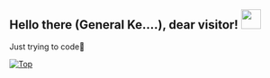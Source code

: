 Hello there (General Ke....), dear visitor! <img height="35px" src="https://media.giphy.com/media/hvRJCLFzcasrR4ia7z/giphy.gif">
---

<!--- The colored part took embarrassingly long to figure out --->
Just trying to code🔹

<!--- My top languages --->
[![Top](https://github-readme-stats.vercel.app/api/top-langs/?username=viiktr&theme=github_dark&title_color=007b77&border_color=007b77&bg_color=00000000&border_radius=9.0&card_width=400&custom_title=The%20projects%20I%20code%20are%20in...&layout=compact)](https://github.com/viiktr) 

<!---
viiktr/viiktr is a ✨ special ✨ repository because its `README.md` (this file) appears on your GitHub profile.
You can click the Preview link to take a look at your changes. [![Top](https://github-readme-stats-three-bice-61.vercel.app/api/top-langs/?username=viiktr&theme=github_dark&title_color=007b77&border_color=007b77&bg_color=00000000&border_radius=10.0&custom_title=The%20projects%20I%20code%20are%20in...&layout=compact)](https://github.com/viiktr)
--->
